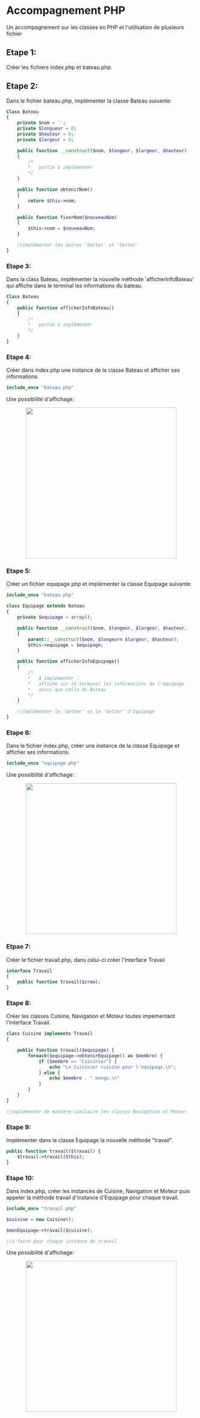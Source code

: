 
# Accompagnement PHP

Un accompagnement sur les classes en PHP et l'utilisation de plusieurs fichier

## Etape 1:
Créer les fichiers index.php et bateau.php.

## Etape 2:
Dans le fichier bateau.php, implémenter la classe Bateau suivante:

```php
Class Bateau 
{
    private $nom = '';
    private $longueur = 0;
    private $hauteur = 0;
    private $largeur = 0;

    public function __construct($nom, $longeur, $largeur, $hauteur)
    {
        /*
        *   partie à implémenter
        */
    }

    public function obtenirNom() 
    {
        return $this->nom;
    }

    public function fixerNom($nouveauNom) 
    {
        $this->nom = $nouveauNom;
    }

    //implémenter les autres 'Getter' et 'Setter'
}
```
### Etape 3:
Dans la class Bateau, implémenter la nouvelle méthode 'afficherInfoBateau' qui affiche dans le terminal les informations du bateau.

```php
Class Bateau 
{
    public function afficherInfoBateau() 
    {
        /*
        *   partie à implémenter
        */
    }
}
```
### Etape 4:
Créer dans index.php une instance de la classe Bateau et afficher ses informations.

```php
include_once "bateau.php"
```

Une possibilité d'affichage:
<div align="center"><img src="Assets/boat.png" alt="" width="400px"></div>

### Etape 5:
Créer un fichier equipage.php et implémenter la classe Equipage suivante:

```php
include_once "bateau.php"

class Equipage extends Bateau
{
    private $equipage = array();

    public function __construct($nom, $longeur, $largeur, $hauteur,         $equipage)
    {
        parent::__construct($nom, $longeurn $largeur, $hauteur);
        $this->equipage = $equipage;
    }

    public function afficherInfoEquipage()
    {
        /*
        *   à implémenter :
        *   affiche sur le terminal les informations de l'équipage 
        *   ainsi que celle du Bateau
        */
    }

    //implémenter le 'Getter' et le 'Setter' d'Equipage
}
```
### Etape 6:
Dans le fichier index.php, créer une instance de la classe Equipage et afficher ses informations.

```php
include_once "equipage.php"
```
Une possibilité d'affichage:
<div align="center"><img src="Assets/crew.png" alt="" width="400px"></div>

### Etpae 7:
Créer le fichier travail.php, dans celui-ci créer l'interface Travail

```php
interface Travail
{
    public function travail($crew);
}
```

### Etape 8:
Créer les classes Cuisine, Navigation et Moteur toutes impémentant l'interface Travail.

```php
class Cuisine implements Travail 
{

    public function travail($equipage) {
        foreach($equipage->obtenirEquipage() as $membre) {
            if ($membre == "Cuisinier") {
                echo "Le Cuisinier cuisine pour l'équipage.\n";
            } else {
                echo $membre . " mange.\n"
            }
        }
    }
}

//implémenter de manière similaire les classes Navigation et Moteur
```
### Etape 9:
Implémenter dans la classe Equipage la nouvelle méthode "travail".

```php
public function travail($travail) {
    $travail->travail($this);
}
```

### Etape 10:
Dans index.php, créer les instances de Cuisine, Navigation et Moteur puis appeler la méthode travail d'instance d'Equipage pour chaque travail.

```php
include_once "travail.php"

$cuisine = new Cuisine();

$monEquipage->travail($cuisine);

//à faire pour chaque instance de travail
```
Une possibilité d'affichage:
<div align="center"><img src="Assets/travail.png" alt="" width="400px"></div>
